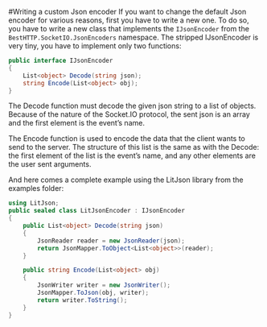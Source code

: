 #Writing a custom Json encoder
If you want to change the default Json encoder for various reasons, first you have to write a new one. To do so, you have to write a new class that implements the `IJsonEncoder` from the `BestHTTP.SocketIO.JsonEncoders` namespace.
The stripped IJsonEncoder is very tiny, you have to implement only two functions:

```csharp
public interface IJsonEncoder
{
	List<object> Decode(string json);
	string Encode(List<object> obj);
}
```

The Decode function must decode the given json string to a list of objects. Because of the nature of the Socket.IO protocol, the sent json is an array and the first element is the event’s name.

The Encode function is used to encode the data that the client wants to send to the server. The structure of this list is the same as with the Decode: the first element of the list is the event’s name, and any other elements are the user sent arguments.

And here comes a complete example using the LitJson library from the examples folder:

```csharp
using LitJson;
public sealed class LitJsonEncoder : IJsonEncoder
{
	public List<object> Decode(string json)
	{
		JsonReader reader = new JsonReader(json);
		return JsonMapper.ToObject<List<object>>(reader);
	}

	public string Encode(List<object> obj)
	{
		JsonWriter writer = new JsonWriter();
		JsonMapper.ToJson(obj, writer);
		return writer.ToString();
	}
}
```
